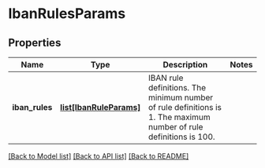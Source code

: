 # IbanRulesParams

## Properties
Name | Type | Description | Notes
------------ | ------------- | ------------- | -------------
**iban_rules** | [**list[IbanRuleParams]**](IbanRuleParams.md) | IBAN rule definitions. The minimum number of rule definitions is 1. The maximum number of rule definitions is 100. | 

[[Back to Model list]](../README.md#documentation-for-models) [[Back to API list]](../README.md#documentation-for-api-endpoints) [[Back to README]](../README.md)


